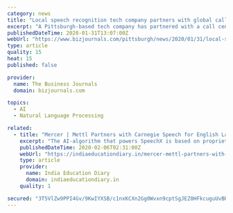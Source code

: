 ```yaml
---
category: news
title: "Local speech recognition tech company partners with global call center company"
excerpt: "A Pittsburgh-based tech company has partnered with a call center company that serves clients around the world."
publishedDateTime: 2020-01-31T13:07:00Z
webUrl: "https://www.bizjournals.com/pittsburgh/news/2020/01/31/local-speech-recognition-tech-company-partners.html"
type: article
quality: 15
heat: 15
published: false

provider:
  name: The Business Journals
  domain: bizjournals.com

topics:
  - AI
  - Natural Language Processing

related:
  - title: "Mercer | Mettl Partners with Carnegie Speech for English Language Assessments"
    excerpt: "The AI-algorithm that powers SpeechX is based on proprietary evaluation parameters of Mercer | Mettl and grading mechanism of its technology partner CarnegieSpeech that in turn leverages state-of-the-art and patented speech recognition and pinpointing technology licensed by the Carnegie Mellon University. SpeechX assessments can be taken from ..."
    publishedDateTime: 2020-02-06T02:31:00Z
    webUrl: "https://indiaeducationdiary.in/mercer-mettl-partners-with-carnegie-speech-for-english-language-assessments/"
    type: article
    provider:
      name: India Education Diary
      domain: indiaeducationdiary.in
    quality: 1

secured: "3T5VlZw9PPI4Gv/9KwIYXSB/c1nxKCXn2Gg0Wvxn9cptSgJEZ0HFkcuguUvBR91htn09X4HwP21dJ7FBIOQBKKAxOgbY/9cITOhVlUSqbaS2havBGEfwM1c1e4l9+6Kkjn+gdcwOHyag+pi3UVFaGsXvEJy4FBVAuKmcgzChvjqqowIpWEXu8OjFx5/FS14IZynHAhJY4tdYuFZiv/bzghkfPAq9OYbxjyyXqEVPjGCYIbnpAteC73+l3lS7Cq6gAZf6aTWfWJTiAghvlgwqlOxPJPWvTp9IFatl3d64oNOpdKrfvDBCuQlJEwy/gLg7rabSwbIGka5Am8nqUr3nvIx/tFr9VV1jCzj26VJipMCknYnw+uMlboWzmr7EPVBmOJ+zSlegbrQWAe4fKvTXs8cvVjVMKk01WA7uCpMc9Uf4Tg2jJQ/US7KdyHFuhBakQyIjU3k+eEMcD445UqZ87C3/UnyPnic8pK+1qJkvLcc=;ax6dWhAGz8JQHenR0LoG+Q=="
---
```


